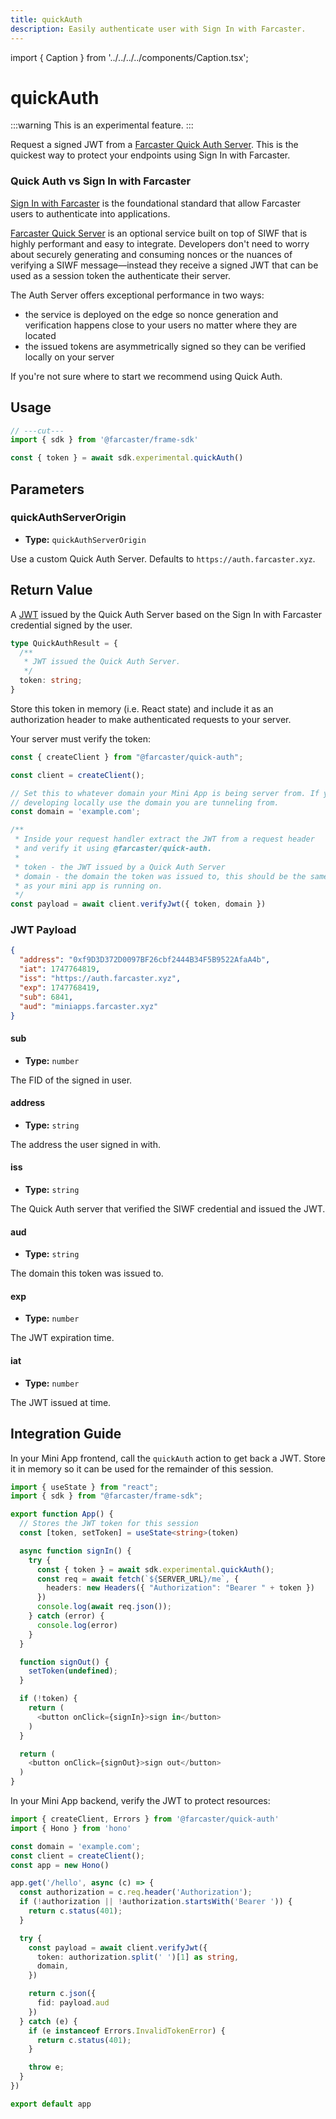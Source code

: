 ```yaml
---
title: quickAuth
description: Easily authenticate user with Sign In with Farcaster.
---
```


import { Caption } from '../../../../components/Caption.tsx';

# quickAuth

:::warning
This is an experimental feature.
:::

Request a signed JWT from a [Farcaster Quick Auth
Server](https://github.com/farcasterxyz/protocol/discussions/231). This is the
quickest way to protect your endpoints using Sign In with Farcaster.

### Quick Auth vs Sign In with Farcaster

[Sign In with
Farcaster](https://github.com/farcasterxyz/protocol/discussions/110) is the
foundational standard that allow Farcaster users to authenticate into
applications.

[Farcaster Quick
Server](https://github.com/farcasterxyz/protocol/discussions/231) is an
optional service built on top of SIWF that is highly performant and easy to
integrate. Developers don't need to worry about securely generating and
consuming nonces or the nuances of verifying a SIWF message—instead they
receive a signed JWT that can be used as a session token the authenticate their
server.

The Auth Server offers exceptional performance in two ways:
- the service is deployed on the edge so nonce generation and verification
  happens close to your users no matter where they are located
- the issued tokens are asymmetrically signed so they can be verified locally
  on your server

If you're not sure where to start we recommend using Quick Auth.


## Usage

```ts twoslash
// ---cut---
import { sdk } from '@farcaster/frame-sdk'

const { token } = await sdk.experimental.quickAuth()
```

## Parameters

### quickAuthServerOrigin

- **Type:** `quickAuthServerOrigin`

Use a custom Quick Auth Server. Defaults to `https://auth.farcaster.xyz`.


## Return Value

A [JWT](https://datatracker.ietf.org/doc/html/rfc7519) issued by the Quick Auth
Server based on the Sign In with Farcaster credential signed by the user.

```ts
type QuickAuthResult = {
  /**
   * JWT issued the Quick Auth Server.
   */
  token: string;
}
```

Store this token in memory (i.e. React state) and include it as an
authorization header to make authenticated requests to your server. 

Your server must verify the token:

```ts
const { createClient } from "@farcaster/quick-auth";

const client = createClient();

// Set this to whatever domain your Mini App is being server from. If you're
// developing locally use the domain you are tunneling from.
const domain = 'example.com';

/**
 * Inside your request handler extract the JWT from a request header
 * and verify it using @farcaster/quick-auth.
 *
 * token - the JWT issued by a Quick Auth Server 
 * domain - the domain the token was issued to, this should be the same domain
 * as your mini app is running on.
 */
const payload = await client.verifyJwt({ token, domain })
```

### JWT Payload

```json
{
  "address": "0xf9D3D372D0097BF26cbf2444B34F5B9522AfaA4b",
  "iat": 1747764819,
  "iss": "https://auth.farcaster.xyz",
  "exp": 1747768419,
  "sub": 6841,
  "aud": "miniapps.farcaster.xyz"
}
```

#### sub

- **Type:** `number`

The FID of the signed in user. 


#### address

- **Type:** `string`

The address the user signed in with.

#### iss

- **Type:** `string`

The Quick Auth server that verified the SIWF credential and issued the JWT.

#### aud

- **Type:** `string`

The domain this token was issued to.

#### exp

- **Type:** `number`

The JWT expiration time.

#### iat

- **Type:** `number`

The JWT issued at time.


## Integration Guide

In your Mini App frontend, call the `quickAuth` action to get back a JWT. Store
it in memory so it can be used for the remainder of this session.

```ts
import { useState } from "react";
import { sdk } from "@farcaster/frame-sdk";

export function App() {
  // Stores the JWT token for this session
  const [token, setToken] = useState<string>(token)

  async function signIn() {
    try {
      const { token } = await sdk.experimental.quickAuth();
      const req = await fetch(`${SERVER_URL}/me`, {
        headers: new Headers({ "Authorization": "Bearer " + token })
      })
      console.log(await req.json());
    } catch (error) {
      console.log(error)
    }
  }

  function signOut() {
    setToken(undefined);
  }

  if (!token) {
    return (
      <button onClick={signIn}>sign in</button>
    )
  }

  return (
    <button onClick={signOut}>sign out</button>
  )
}
```

In your Mini App backend, verify the JWT to protect resources:

```ts
import { createClient, Errors } from '@farcaster/quick-auth'
import { Hono } from 'hono'

const domain = 'example.com';
const client = createClient();
const app = new Hono()

app.get('/hello', async (c) => {
  const authorization = c.req.header('Authorization');
  if (!authorization || !authorization.startsWith('Bearer ')) {
    return c.status(401);
  }

  try {
    const payload = await client.verifyJwt({
      token: authorization.split(' ')[1] as string,
      domain,
    })

    return c.json({
      fid: payload.aud
    })
  } catch (e) {
    if (e instanceof Errors.InvalidTokenError) {
      return c.status(401);
    }

    throw e;
  }
})

export default app
```



